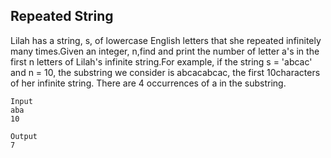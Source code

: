 ## Repeated String

Lilah has a string, s, of lowercase English letters that she repeated infinitely many times.Given an integer, n,find and print the number of letter a's in the first n letters of Lilah's infinite string.For example, if the string s = 'abcac' and n = 10, the substring we consider is abcacabcac, the first 10characters of her infinite string. There are 4 occurrences of a in the substring.

```
Input 
aba
10

Output
7
```
